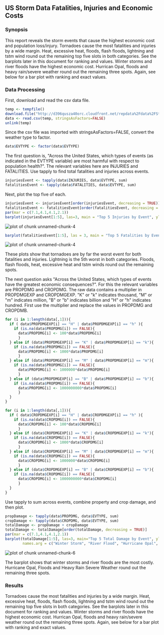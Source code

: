 ## US Storm Data Fatalities, Injuries and Economic Costs

### Synopsis
This report reveals the storm events that cause the highest economic cost and population loss/injury. Tornadoes cause the most fatalities and injuries by a wide margin. Heat, excessive heat, floods, flash floods, lightning and tstm wind round out the remaining top five slots in both categories. See the barplots later in this document for ranking and values. Winter storms and river floods have the highest economic cost. Hurrican Opal, floods and heavy rain/severe weather round out the remaining three spots. Again, see below for a bar plot with ranking and exact values. 

### Data Processing
First, download and read the csv data file. 


```r
temp <- tempfile()
download.file("http://d396qusza40orc.cloudfront.net/repdata%2Fdata%2FStormData.csv.bz2", temp)
data <- read.csv(temp, stringsAsFactors=FALSE)
unlink(temp)
```

Since the csv file was imported with stringsAsFactors=FALSE, convert the weather type to factor.


```r
data$EVTYPE <- factor(data$EVTYPE)
```

The first question is, "Across the United States, which types of events (as indicated in the EVTYPE variable) are most harmful with respect to population health?". The relevant variables here are INJURIES and FATALITIES. Use tapply to find total fatalities and injuries across events.


```r
injuriesEvent <- tapply(data$INJURIES, data$EVTYPE, sum)
fatalitiesEvent <- tapply(data$FATALITIES, data$EVTYPE, sum)
```

Next, plot the top five of each.


```r
injuriesEvent <- injuriesEvent[order(injuriesEvent, decreasing = TRUE)]
fatalitiesEvent <- fatalitiesEvent[order(fatalitiesEvent, decreasing = TRUE)]
par(mar = c(7.1,4.1,4.1,2.1))
barplot(injuriesEvent[1:5], las=3, main = "Top 5 Injuries by Event", ylab="Total Injuries", cex.names=.8)
```

![plot of chunk unnamed-chunk-4](figure/unnamed-chunk-4-1.png) 

```r
barplot(fatalitiesEvent[1:5], las = 3, main = "Top 5 Fatalities by Event", ylab="Total Fatalities", cex.names=.8)
```

![plot of chunk unnamed-chunk-4](figure/unnamed-chunk-4-2.png) 

These plots show that tornadoes are by far the worst event for both fatalities and injuries. Lightning is the 5th worst in both categories. Floods, flash floods, heat, excessive heat and tstm winds round out the remaining spots. 

The next question asks "Across the United States, which types of events have the greatest economic consequences?". For this the relevant variables are PROPDMG and CROPDMG. The raw data contains a multiplier in PROPDMGEXP and CROPDMGEXP. "K" or "k" indicates thousand, "M" or "m" indicates million, "B" or "b" indicates billion and "H" or "h" indicates hundred. First use the multiplier and replace the values in PROPDMG and CROPDMB.


```r
for (i in 1:length(data[,1])){
  if ( data$PROPDMGEXP[i] == "H" | data$PROPDMGEXP[i] == "h" ){
    if (is.na(data$PROPDMG[i]) == FALSE){
      data$PROPDMG[i] <- 100*data$PROPDMG[i]
      }
  } else if (data$PROPDMGEXP[i] == "K" | data$PROPDMGEXP[i] == "k"){
    if (is.na(data$PROPDMG[i]) == FALSE){
      data$PROPDMG[i] <- 1000*data$PROPDMG[i]
      }
  } else if (data$PROPDMGEXP[i] == "M" | data$PROPDMGEXP[i] == "m"){
    if (is.na(data$PROPDMG[i]) == FALSE){
      data$PROPDMG[i] <- 1000000*data$PROPDMG[i]
      }
  } else if (data$PROPDMGEXP[i] == "B" | data$PROPDMGEXP[i] == "b"){
    if (is.na(data$PROPDMG[i]) == FALSE){
      data$PROPDMG[i] <- 1000000000*data$PROPDMG[i]
      }
  }
}

for (i in 1:length(data[,1])){
  if ( data$CROPDMGEXP[i] == "H" | data$CROPDMGEXP[i] == "h" ){
    if (is.na(data$CROPDMG[i]) == FALSE){
      data$CROPDMG[i] <- 100*data$CROPDMG[i]
      }
  } else if (data$CROPDMGEXP[i] == "K" | data$CROPDMGEXP[i] == "k"){
    if (is.na(data$CROPDMG[i]) == FALSE){
      data$CROPDMG[i] <- 1000*data$CROPDMG[i]
      }
  } else if (data$CROPDMGEXP[i] == "M" | data$CROPDMGEXP[i] == "m"){
    if (is.na(data$CROPDMG[i]) == FALSE){
      data$CROPDMG[i] <- 1000000*data$CROPDMG[i]
      }
  } else if (data$CROPDMGEXP[i] == "B" | data$CROPDMGEXP[i] == "b"){
    if (is.na(data$CROPDMG[i]) == FALSE){
      data$CROPDMG[i] <- 1000000000*data$CROPDMG[i]
      }
  }
}
```

Use tapply to sum across events, combine property and crop damage, and then plot. 


```r
propDamage <- tapply(data$PROPDMG, data$EVTYPE, sum)
cropDamage <- tapply(data$CROPDMG, data$EVTYPE, sum)
totalDamage <- propDamage + cropDamage
totalDamage <- totalDamage[order(totalDamage, decreasing = TRUE)]
par(mar = c(7.1,4.1,4.1,2.1))
barplot(totalDamage[1:5], las=3, main="Top 5 Total Damage by Event", ylab="Total Damage", cex.names=.8,
        names.arg = c("Winter Storm", "River Flood", "Hurricane Opal", "Flood", "HeavyRain/SevWet"))
```

![plot of chunk unnamed-chunk-6](figure/unnamed-chunk-6-1.png) 

The barplot shows that winter storms and river floods are the most costly. Hurricane Opal, Floods and Heavy Rain Severe Weather round out the remaining three spots.

### Results
Tornadoes cause the most fatalities and injuries by a wide margin. Heat, excessive heat, floods, flash floods, lightning and tstm wind round out the remaining top five slots in both categories. See the barplots later in this document for ranking and values. Winter storms and river floods have the highest economic cost. Hurrican Opal, floods and heavy rain/severe weather round out the remaining three spots. Again, see below for a bar plot with ranking and exact values. 
